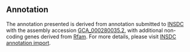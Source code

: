 

Annotation
----------

The annotation presented is derived from annotation submitted to
[INSDC](http://www.insdc.org) with the assembly accession
[GCA\_000280035.2](http://www.ebi.ac.uk/ena/data/view/GCA_000280035.2),
with additional non-coding genes derived from
[Rfam](http://rfam.xfam.org/). For more details, please visit [INSDC
annotation
import](http://ensemblgenomes.org/info/data/insdc_annotation).
